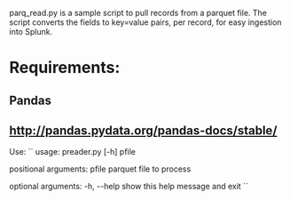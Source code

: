 parq_read.py is a sample script to pull records from a parquet file. The script converts the fields to key=value pairs, per record, for easy ingestion into Splunk.

# Requirements:
## Pandas
http://pandas.pydata.org/pandas-docs/stable/
---

Use:
``
usage: preader.py [-h] pfile

positional arguments:
  pfile       parquet file to process

  optional arguments:
    -h, --help  show this help message and exit
``
